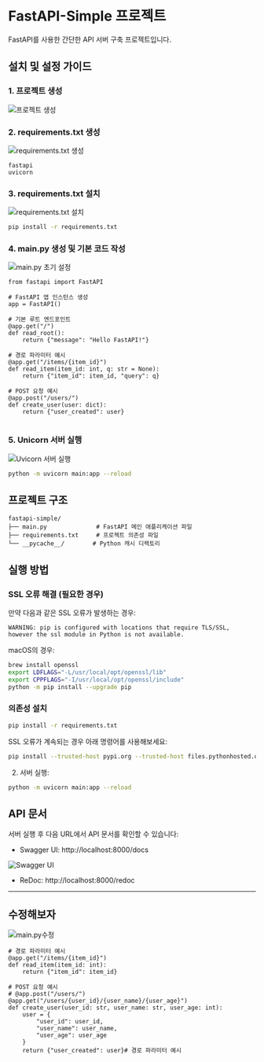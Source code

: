 # FastAPI-Simple 프로젝트

FastAPI를 사용한 간단한 API 서버 구축 프로젝트입니다.

## 설치 및 설정 가이드

### 1. 프로젝트 생성
![프로젝트 생성](1-project생성.png)


### 2. requirements.txt 생성
![requirements.txt 생성](2-requirements생성.png)

```
fastapi
uvicorn

```

### 3. requirements.txt 설치
![requirements.txt 설치](3-requirements설치.png)

```bash
pip install -r requirements.txt
```


### 4. main.py 생성 및 기본 코드 작성
![main.py 초기 설정](4-mainjs생성.png)

```
from fastapi import FastAPI

# FastAPI 앱 인스턴스 생성
app = FastAPI()

# 기본 루트 엔드포인트
@app.get("/")
def read_root():
    return {"message": "Hello FastAPI!"}

# 경로 파라미터 예시
@app.get("/items/{item_id}")
def read_item(item_id: int, q: str = None):
    return {"item_id": item_id, "query": q}

# POST 요청 예시
@app.post("/users/")
def create_user(user: dict):
    return {"user_created": user}


```

### 5. Unicorn 서버 실행
![Uvicorn 서버 실행](5-uvicorn이용해웹서버시작.png)

```bash
python -m uvicorn main:app --reload
```

## 프로젝트 구조
```
fastapi-simple/
├── main.py              # FastAPI 메인 애플리케이션 파일
├── requirements.txt     # 프로젝트 의존성 파일
└── __pycache__/        # Python 캐시 디렉토리
```

## 실행 방법

### SSL 오류 해결 (필요한 경우)
만약 다음과 같은 SSL 오류가 발생하는 경우:
```
WARNING: pip is configured with locations that require TLS/SSL, however the ssl module in Python is not available.
```

macOS의 경우:
```bash
brew install openssl
export LDFLAGS="-L/usr/local/opt/openssl/lib"
export CPPFLAGS="-I/usr/local/opt/openssl/include"
python -m pip install --upgrade pip
```

### 의존성 설치
```bash
pip install -r requirements.txt
```

SSL 오류가 계속되는 경우 아래 명령어를 사용해보세요:
```bash
pip install --trusted-host pypi.org --trusted-host files.pythonhosted.org -r requirements.txt
```

2. 서버 실행:
```bash
python -m uvicorn main:app --reload
```

## API 문서
서버 실행 후 다음 URL에서 API 문서를 확인할 수 있습니다:
- Swagger UI: http://localhost:8000/docs

![Swagger UI](6-swagger자동완성.png)

- ReDoc: http://localhost:8000/redoc

<hr>

## 수정해보자
![main.py수정](8-수정해보자.png)

```
# 경로 파라미터 예시
@app.get("/items/{item_id}")
def read_item(item_id: int):
    return {"item_id": item_id}

# POST 요청 예시
# @app.post("/users/")
@app.get("/users/{user_id}/{user_name}/{user_age}")
def create_user(user_id: str, user_name: str, user_age: int):
    user = {
        "user_id": user_id,
        "user_name": user_name,
        "user_age": user_age
    }
    return {"user_created": user}# 경로 파라미터 예시



```